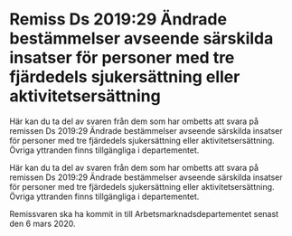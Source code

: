 # Remiss Ds 2019:29 Ändrade bestämmelser avseende särskilda insatser för personer med tre fjärdedels sjukersättning eller aktivitetsersättning

Här kan du ta del av svaren från dem som har ombetts att svara på remissen Ds 2019:29 Ändrade bestämmelser avseende särskilda insatser för personer med tre fjärdedels sjukersättning eller aktivitetsersättning. Övriga yttranden finns tillgängliga i departementet.

Här kan du ta del av svaren från dem som har ombetts att svara på remissen Ds 2019:29 Ändrade bestämmelser avseende särskilda insatser för personer med tre fjärdedels sjukersättning eller aktivitetsersättning. Övriga yttranden finns tillgängliga i departementet.

Remissvaren ska ha kommit in till Arbetsmarknadsdepartementet senast den 6 mars 2020.
